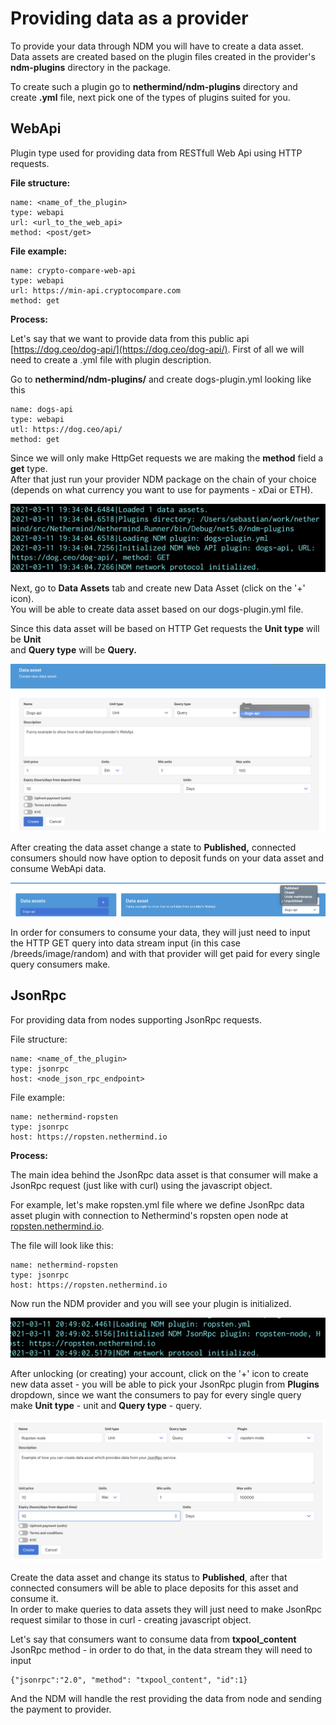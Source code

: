 # Providing data as a provider

To provide your data through NDM you will have to create a data asset.  
Data assets are created based on the plugin files created in the provider's **ndm-plugins** directory in the package.

To create such a plugin go to **nethermind/ndm-plugins** directory and create **.yml** file, next pick one of the types of plugins suited for you.

## WebApi

Plugin type used for providing data from RESTfull Web Api using HTTP requests.

**File structure:**

```text
name: <name_of_the_plugin>
type: webapi
url: <url_to_the_web_api>
method: <post/get>
```

**File example:**

```text
name: crypto-compare-web-api
type: webapi
url: https://min-api.cryptocompare.com
method: get
```

**Process:**

Let's say that we want to provide data from this public api [https://dog.ceo/dog-api/](https://dog.ceo/dog-api/). First of all we will need to create a .yml file with plugin description.

Go to **nethermind/ndm-plugins/** and create dogs-plugin.yml looking like this

```text
name: dogs-api
type: webapi
utl: https://dog.ceo/api/
method: get
```

Since we will only make HttpGet requests we are making the **method** field a **get** type.  
After that just run your provider NDM package on the chain of your choice \(depends on what currency you want to use for payments - xDai or ETH\).

![On startup, you will see your plugin being initialized](../.gitbook/assets/image%20%28150%29.png)

Next, go to **Data Assets** tab and create new Data Asset \(click on the '+' icon\).  
You will be able to create data asset based on our dogs-plugin.yml file.

Since this data asset will be based on HTTP Get requests the **Unit type** will be **Unit**  
and **Query type** will be **Query.**

![Select created plugin from &apos;Plugins&apos; dropdown](../.gitbook/assets/image%20%28149%29.png)

After creating the data asset change a state to **Published,** connected consumers should now have option to deposit funds on your data asset and consume WebApi data.

![Change data asset state to &apos;Published&apos;](../.gitbook/assets/image%20%28151%29.png)

In order for consumers to consume your data, they will just need to input the HTTP GET query into data stream input \(in this case /breeds/image/random\) and with that provider will get paid for every single query consumers make.

## JsonRpc

For providing data from nodes supporting JsonRpc requests.

File structure:

```text
name: <name_of_the_plugin>
type: jsonrpc
host: <node_json_rpc_endpoint>
```

File example:

```text
name: nethermind-ropsten
type: jsonrpc
host: https://ropsten.nethermind.io
```

**Process:**

The main idea behind the JsonRpc data asset is that consumer will make a JsonRpc request \(just like with curl\) using the javascript object.

For example, let's make ropsten.yml file where we define JsonRpc data asset plugin with connection to Nethermind's ropsten open node at [ropsten.nethermind.io](https://ropsten.nethermind.io/).

The file will look like this:

```text
name: nethermind-ropsten
type: jsonrpc
host: https://ropsten.nethermind.io
```

Now run the NDM provider and you will see your plugin is initialized.

![](../.gitbook/assets/image%20%28147%29.png)

After unlocking \(or creating\) your account, click on the '+' icon to create new data asset - you will be able to pick your JsonRpc plugin from **Plugins** dropdown, since we want the consumers to pay for every single query make **Unit type** - unit and **Query type** - query.

![Creating JsonRpc data asset](../.gitbook/assets/image%20%28148%29.png)

Create the data asset and change its status to **Published**, after that connected consumers will be able to place deposits for this asset and consume it.  
In order to make queries to data assets they will just need to make JsonRpc request similar to those in curl - creating javascript object.

Let's say that consumers want to consume data from **txpool\_content** JsonRpc method - in order to do that, in the data stream they will need to input

```text
{"jsonrpc":"2.0", "method": "txpool_content", "id":1}
```

And the NDM will handle the rest providing the data from node and sending the payment to provider.

